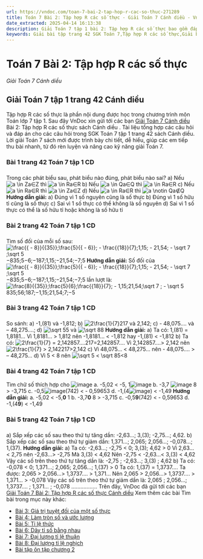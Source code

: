 ```yaml
---
url: https://vndoc.com/toan-7-bai-2-tap-hop-r-cac-so-thuc-271289
title: Toán 7 Bài 2: Tập hợp R các số thực - Giải Toán 7 Cánh diều - VnDoc.com
date_extracted: 2025-04-14 16:13:38
description: Giải Toán 7 tập 1 bài 2: Tập hợp R các số thực bao gồm đáp án chi tiết cho các câu hỏi trong SGK Toán 7 tập 1, mời các bạn tham khảo.
keywords: Giải bài tập trang 42 SGK Toán 7,Tập hợp R các số thực,Giải bài tập Toán lớp 7,giải bài tập toán lớp 7 tập 1,giải toán 7,giải bài tập toán 7,giải toán lớp 7,giai toan 7,toan 7,sgk toán 7,toán lớp 7 Tập hợp R các số thực,giải toán 7 bài 1 cánh diều,giải toán 7 bài Tập hợp R các số thực,giải toán 7 cánh diều
---
```


# Toán 7 Bài 2: Tập hợp R các số thực
 _Giải Toán 7 Cánh diều_
## Giải Toán 7 tập 1 trang 42 Cánh diều
Tập hợp R các số thực là phần nội dung được học trong chương trình môn Toán lớp 7 tập 1. Sau đây VnDoc xin gửi tới các bạn [Giải Toán 7 Cánh diều ](<https://vndoc.com/toan-7-canh-dieu>)Bài 2: Tập hợp R các số thực sách Cánh diều . Tài liệu tổng hợp các câu hỏi và đáp án cho các câu hỏi trong SGK Toán 7 tập 1 trang 42 sách Cánh diều. Lời giải Toán 7 sách mới được trình bày chi tiết, dễ hiểu[,](<https://vndoc.com/toan-lop7>) giúp các em tiếp thu bài nhanh, từ đó rèn luyện và nâng cao kỹ năng giải Toán 7.
### Bài 1 **trang 42 Toán 7 tập 1 CD**
### 
Trong các phát biểu sau, phát biểu nào đúng, phát biểu nào sai?
a\) Nếu ![a \\in Z](https://i.vdoc.vn/data/image/blank.png)a∈Z thì ![a \\in R](https://i.vdoc.vn/data/image/blank.png)a∈R
b\) Nếu ![a \\in Q](https://i.vdoc.vn/data/image/blank.png)a∈Q thì ![a \\in R](https://i.vdoc.vn/data/image/blank.png)a∈R
c\) Nếu ![a \\in R](https://i.vdoc.vn/data/image/blank.png)a∈R thì ![a \\in Z](https://i.vdoc.vn/data/image/blank.png)a∈Z
d\) Nếu ![a \\in R](https://i.vdoc.vn/data/image/blank.png)a∈R thì ![a \\notin Q](https://i.vdoc.vn/data/image/blank.png)a∉Q
**Hướng dẫn giải:**
a\) Đúng vì 1 số nguyên cũng là số thực
b\) Đúng vì 1 số hữu tỉ cũng là số thực
c\) Sai vì 1 số thực có thể không là số nguyên
d\) Sai vì 1 số thực có thể là số hữu tỉ hoặc không là số hữu tỉ
### Bài 2 **trang 42 Toán 7 tập 1 CD**
### 
Tìm số đối của mỗi số sau:
![\\frac{{ - 8}}{{35}};\\frac{5}{{ - 6}}; - \\frac{{18}}{7};1,15; - 21,54; - \\sqrt 7 ;\\sqrt 5](https://i.vdoc.vn/data/image/blank.png)−835;5−6;−187;1,15;−21,54;−7;5
**Hướng dẫn giải:**
Số đối của ![\\frac{{ - 8}}{{35}};\\frac{5}{{ - 6}}; - \\frac{{18}}{7};1,15; - 21,54; - \\sqrt 7 ;\\sqrt 5](https://i.vdoc.vn/data/image/blank.png)−835;5−6;−187;1,15;−21,54;−7;5
lần lượt là: ![\\frac{8}{{35}};\\frac{5}{6};\\frac{{18}}{7}; - 1,15;21,54;\\sqrt 7 ; - \\sqrt 5](https://i.vdoc.vn/data/image/blank.png)835;56;187;−1,15;21,54;7;−5
### Bài 3 **trang 42 Toán 7 tập 1 CD**
### 
So sánh:
a\) -1,\(81\) và -1,812;
b\) ![2\\frac{1}{7}](https://i.vdoc.vn/data/image/blank.png)217 và 2,142;
c\) - 48,075…. và – 48,275….;
d\) ![\\sqrt 5](https://i.vdoc.vn/data/image/blank.png)5 và ![\\sqrt 8](https://i.vdoc.vn/data/image/blank.png)8
**Hướng dẫn giải:**
a\) Ta có: 1,\(81\) = 1,8181…
Vì 1,8181… > 1,812 nên -1,8181… < -1,812 hay -1,\(81\) < -1,812
b\) Ta có: ![2\\frac{1}{7} = 2,142857….](https://i.vdoc.vn/data/image/blank.png)217=2,142857….
Vì 2,142857….> 2,142 nên ![2\\frac{1}{7} > 2,142](https://i.vdoc.vn/data/image/blank.png)217>2,142
c\) Vì 48,075… < 48,275… nên - 48,075…. > – 48,275…
d\) Vì 5 < 8 nên ![\\sqrt 5 < \\sqrt 8](https://i.vdoc.vn/data/image/blank.png)5<8
### Bài 4 **trang 42 Toán 7 tập 1 CD**
Tìm chữ số thích hợp cho ![image](https://i.vdoc.vn/data/image/2022/07/19/2-10-0.png)
a. -5,02 < -5, 1![image](https://i.vdoc.vn/data/image/2022/07/19/2-10-0.png)
b. -3,7 ![image](https://i.vdoc.vn/data/image/2022/07/19/2-10-0.png) 8 > -3,715
c. -0,5![image](https://i.vdoc.vn/data/image/2022/07/19/2-10-0.png)\(742\) < \- 0,59653
d. -1,\(4![image](https://i.vdoc.vn/data/image/2022/07/19/2-10-0.png)\) < -1,49
**Hướng dẫn giải:**
a. -5,02 < -5,**0** 1
b. -3,7**0** 8 > -3,715
c. -0,5**9**\(742\) < \- 0,59653
d. -1,\(4**9**\) < -1,49
### Bài 5 **trang 42 Toán 7 tập 1 CD**
### 
a\) Sắp xếp các số sau theo thứ tự tăng dần:
-2,63…; 3,\(3\); -2,75…; 4,62.
b\) Sắp xếp các số sau theo thứ tự giảm dần:
1,371…; 2,065; 2,056…; -0,078…; 1,\(37\).
**Hướng dẫn giải:**
a\) Ta có: -2,63…; -2,75 < 0;
3,\(3\); 4,62 > 0
Vì 2,63…< 2,75 nên -2,63…> -2,75
Mà 3,\(3\) < 4,62
Nên -2,75 < -2,63…< 3,\(3\) < 4,62
Vậy các số trên theo thứ tự tăng dần là: -2,75 ; -2,63…; 3,\(3\) ; 4,62
b\) Ta có: -0,078 < 0;
1,371…; 2,065; 2,056…; 1,\(37\) > 0
Ta có: 1,\(37\) = 1,3737….
Ta được: 2,065 > 2,056…> 1,3737…. > 1,371…
Nên 2,065 > 2,056…> 1,3737…. > 1,371… > -0,078
Vậy các số trên theo thứ tự giảm dần là: 2,065 ; 2,056…; 1,3737…. ; 1,371… ; -0,078
.................
Trên đây, VnDoc đã gửi tới các bạn [Giải Toán 7 Bài 2: Tập hợp R các số thực Cánh diều](<https://vndoc.com/toan-7-bai-2-tap-hop-r-cac-so-thuc-271289>)
Xem thêm các bài Tìm bài trong mục này khác:
  * [Bài 3: Giá trị tuyệt đối của một số thực](</toan-7-bai-3-gia-tri-tuyet-doi-cua-mot-so-thuc-271293>)
  * [Bài 4: Làm tròn số và ước lượng](</toan-7-bai-4-lam-tron-so-va-uoc-luong-271297>)
  * [Bài 5: Tỉ lệ thức](</toan-7-bai-5-ti-le-thuc-271299>)
  * [Bài 6: Dãy tỉ số bằng nhau ](</toan-7-bai-6-day-ti-so-bang-nhau-271310>)
  * [Bài 7: Đại lượng tỉ lệ thuận](</toan-7-bai-7-dai-luong-ti-le-thuan-271315>)
  * [Bài 8: Đại lượng tỉ lệ nghịch](</toan-7-bai-8-dai-luong-ti-le-nghich-271405>)
  * [Bài tập ôn tập chương 2](</toan-7-bai-tap-on-tap-chuong-2-271409>)

